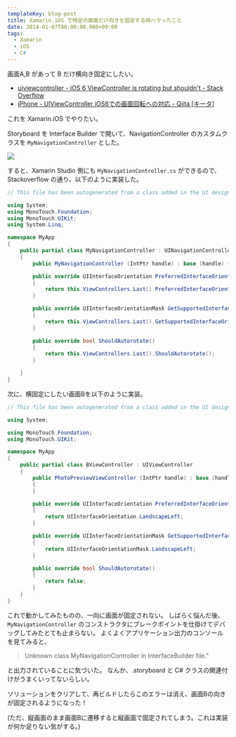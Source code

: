 ```yaml
---
templateKey: blog-post
title: Xamarin.iOS で特定の画面だけ向きを固定する時ハマったこと
date: 2014-01-07T00:00:00.000+09:00
tags:
  - Xamarin
  - iOS
  - C#
---
```

画面A,B があって B だけ横向き固定にしたい。

* [uiviewcontroller - iOS 6 ViewController is rotating but shouldn't - Stack Overflow](http://stackoverflow.com/a/12588038)
* [iPhone - UIViewController iOS6での画面回転への対応 - Qiita [キータ]](http://qiita.com/yusuga_/items/8cc82376edb40e09f0e7)

これを Xamarin.iOS でやりたい。
<!--more-->
Storyboard を Interface Builder で開いて、NavigationController のカスタムクラスを ``MyNavigationController`` とした。

![](/img/posts/viewcontroller_orientaion_lock_in_xamarin_ios_01.png)

すると、Xamarin Studio 側にも ``MyNavigationController.cs`` ができるので、Stackoverflow の通り、以下のように実装した。

```csharp MyNavigationController.cs
// This file has been autogenerated from a class added in the UI designer.

using System;
using MonoTouch.Foundation;
using MonoTouch.UIKit;
using System.Linq;

namespace MyApp
{
	public partial class MyNavigationController : UINavigationController
	{
		public MyNavigationController (IntPtr handle) : base (handle) { }

        public override UIInterfaceOrientation PreferredInterfaceOrientationForPresentation()
        {
            return this.ViewControllers.Last().PreferredInterfaceOrientationForPresentation();
        }

        public override UIInterfaceOrientationMask GetSupportedInterfaceOrientations()
        {
            return this.ViewControllers.Last().GetSupportedInterfaceOrientations();
        }

        public override bool ShouldAutorotate()
        {
            return this.ViewControllers.Last().ShouldAutorotate();
        }

	}
}
```

次に、横固定にしたい画面Bを以下のように実装。

```csharp BViewController.cs
// This file has been autogenerated from a class added in the UI designer.

using System;

using MonoTouch.Foundation;
using MonoTouch.UIKit;

namespace MyApp
{
	public partial class BViewController : UIViewController
	{
		public PhotoPreviewViewController (IntPtr handle) : base (handle)
		{
		}

        public override UIInterfaceOrientation PreferredInterfaceOrientationForPresentation()
        {
            return UIInterfaceOrientation.LandscapeLeft;
        }

        public override UIInterfaceOrientationMask GetSupportedInterfaceOrientations()
        {
            return UIInterfaceOrientationMask.LandscapeLeft;
        }

        public override bool ShouldAutorotate()
        {
            return false;
        }
	}
}
```

これで動かしてみたものの、一向に画面が固定されない。
しばらく悩んだ後、``MyNavigationController`` のコンストラクタにブレークポイントを仕掛けてデバッグしてみたとても止まらない。
よくよくアプリケーション出力のコンソールを見てみると、

> Unknown class MyNavigationController in InterfaceBuilder file."

と出力されていることに気づいた。
なんか、.storyboard と C# クラスの関連付けがうまくいってないらしい。

ソリューションをクリアして、再ビルドしたらこのエラーは消え、画面Bの向きが固定されるようになった！

(ただ、縦画面のまま画面Bに遷移すると縦画面で固定されてしまう。これは実装が何か足りない気がする。)
